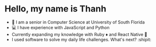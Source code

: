 # Hello, my name is Thanh
  - :school: I am a senior in Computer Science at University of South Florida
  - :computer: I have experience with JavaScript and Python
  - Currently expanding my knowledge with Ruby :diamonds: and React Native :iphone:
  - I used software to solve my daily life challenges. What's next? :shipit:
